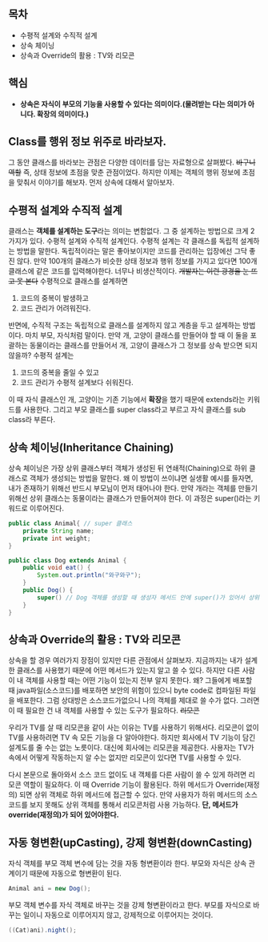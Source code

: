 ## 목차
- 수평적 설계와 수직적 설계
- 상속 체이닝
- 상속과 Override의 활용 : TV와 리모콘
## 핵심
- **상속은 자식이 부모의 기능을 사용할 수 있다는 의미이다.(물려받는 다는 의미가 아니다. 확장의 의미이다.)**

## Class를 행위 정보 위주로 바라보자.
그 동안 클래스를 바라보는 관점은 다양한 데이터를 담는 자료형으로 살펴봤다. ~~바구니 역할~~ 즉, 상태 정보에 초점을 맞춘 관점이었다. 하지만 이제는 객체의 행위 정보에 초점을 맞춰서 이야기를 해보자. 먼저 상속에 대해서 알아보자.

## 수평적 설계와 수직적 설계
클래스는 **객체를 설계하는 도구**라는 의미는 변함없다. 그 중 설계하는 방법으로 크게 2가지가 있다. 수평적 설계와 수직적 설계인다. 수평적 설계는 각 클래스를 독립적 설계하는 방법을 말한다. 독립적이라는 말은 좋아보이지만 코드를 관리하는 입장에선 그닥 좋진 않다. 만약 100개의 클래스가 비슷한 상태 정보과 행위 정보를 가지고 있다면 100개 클래스에 같은 코드를 입력해야한다. 너무나 비생산적이다. ~~개발자는 이런 광경을 눈 뜨고 못 본다~~ 수평적으로 클래스를 설계하면
1. 코드의 중복이 발생하고
2. 코드 관리가 어려워진다.


반면에, 수직적 구조는 독립적으로 클래스를 설계하지 않고 계층을 두고 설계하는 방법이다. 마치 부모, 자식처럼 말이다. 만약 개, 고양이 클래스를 만들어야 할 때 이 둘을 포괄하는 동물이라는 클래스를 만들어서 개, 고양이 클래스가 그 정보를 상속 받으면 되지 않을까? 수평적 설계는
1. 코드의 중복을 줄일 수 있고
2. 코드 관리가 수평적 설계보다 쉬워진다.

이 때 자식 클래스인 개, 고양이는 기존 기능에서 **확장**을 했기 때문에 extends라는 키워드를 사용한다. 그리고 부모 클래스를 super class라고 부르고 자식 클래스를 sub class라 부른다.

## 상속 체이닝(Inheritance Chaining)
상속 체이닝은 가장 상위 클래스부터 객체가 생성된 뒤 연쇄적(Chaining)으로 하위 클래스로 객체가 생성되는 방법을 말한다. 왜 이 방법이 쓰이냐면 실생활 예시를 들자면, 내가 존재하기 위해선 반드시 부모님이 먼저 태어나야 한다. 만약 개라는 객체를 만들기 위해선 상위 클래스는 동물이라는 클래스가 만들어져야 한다. 이 과정은 super()라는 키워드로 이루어진다.
```java
public class Animal{ // super 클래스
    private String name;
    private int weight;
}

public class Dog extends Animal {
    public void eat() {
        System.out.println("와구와구");
    }
    public Dog() {
        super() // Dog 객체를 생성할 때 생성자 메서드 안에 super()가 있어서 상위 클래스인 Animal이 메모리에 먼저 생성된다. 그 다음 Dog가 생성된다.
    }
}
```

## 상속과 Override의 활용 : TV와 리모콘
상속을 할 경우 여러가지 장점이 있지만 다른 관점에서 살펴보자. 지금까지는 내가 설계한 클래스를 사용했기 때문에 어떤 메서드가 있는지 알고 쓸 수 있다. 하지만 다른 사람이 내 객체를 사용할 때는 어떤 기능이 있는지 전부 알지 못한다. 왜? 그들에게 배포할 때 java파일(소스코드)를 배포하면 보안의 위험이 있으니 byte code로 컴파일된 파일을 배포한다. 그럼 상대방은 소스코드가없으니 나의 객체를 제대로 쓸 수가 없다. 그러면 이 때 필요한 건 내 객체를 사용할 수 있는 도구가 필요하다. ~~리모콘~~

우리가 TV를 살 때 리모콘을 같이 사는 이유는 TV를 사용하기 위해서다. 리모콘이 없이 TV를 사용하려면 TV 속 모든 기능을 다 알아야한다. 하지만 회사에서 TV 기능이 담긴 설계도를 줄 수는 없는 노릇이다. 대신에 회사에는 리모콘을 제공한다. 사용자는 TV가 속에서 어떻게 작동하는지 알 수는 없지만 리모콘이 있다면 TV를 사용할 수 있다.

다시 본문으로 돌아와서 소스 코드 없이도 내 객체를 다른 사람이 쓸 수 있게 하려면 리모콘 역할이 필요하다. 이 때 Override 기능이 활용된다. 하위 메서드가 Override(재정의) 되면 상위 객체로 하위 메서드에 접근할 수 있다. 만약 사용자가 하위 메서드의 소스 코드를 보지 못해도 상위 객체를 통해서 리모콘처럼 사용 가능하다. **단, 메서드가 override(재정의)가 되어 있어야한다.**

## 자동 형변환(upCasting), 강제 형변환(downCasting)
자식 객체를 부모 객체 변수에 담는 것을 자동 형변환이라 한다. 부모와 자식은 상속 관계이기 때문에 자동으로 형변환이 된다.
```java
Animal ani = new Dog();
```

부모 객체 변수를 자식 객체로 바꾸는 것을 강제 형변환이라고 한다. 부모를 자식으로 바꾸는 일이니 자동으로 이루어지지 않고, 강제적으로 이루어지는 것이다.
```java
((Cat)ani).night();
```

